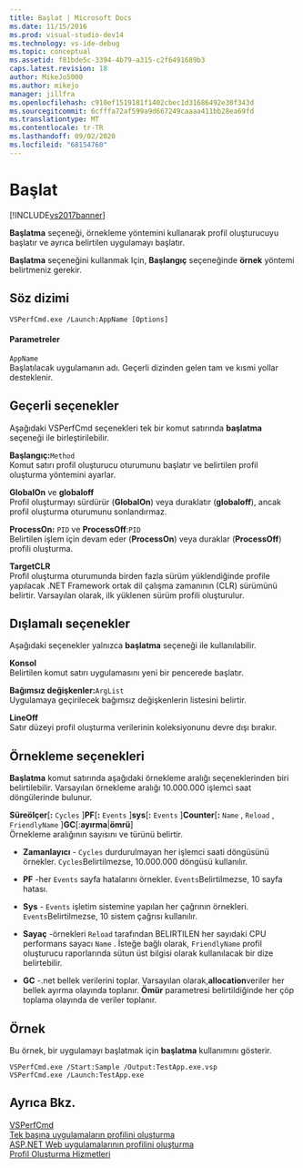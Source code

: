 ```yaml
---
title: Başlat | Microsoft Docs
ms.date: 11/15/2016
ms.prod: visual-studio-dev14
ms.technology: vs-ide-debug
ms.topic: conceptual
ms.assetid: f81bde5c-3394-4b79-a315-c2f6491689b3
caps.latest.revision: 18
author: MikeJo5000
ms.author: mikejo
manager: jillfra
ms.openlocfilehash: c910ef1519181f1402cbec1d31686492e30f343d
ms.sourcegitcommit: 6cfffa72af599a9d667249caaaa411bb28ea69fd
ms.translationtype: MT
ms.contentlocale: tr-TR
ms.lasthandoff: 09/02/2020
ms.locfileid: "68154760"
---
```

# <a name="launch"></a>Başlat
[!INCLUDE[vs2017banner](../includes/vs2017banner.md)]

**Başlatma** seçeneği, örnekleme yöntemini kullanarak profil oluşturucuyu başlatır ve ayrıca belirtilen uygulamayı başlatır.  
  
 **Başlatma** seçeneğini kullanmak Için, **Başlangıç** seçeneğinde **örnek** yöntemi belirtmeniz gerekir.  
  
## <a name="syntax"></a>Söz dizimi  
  
```  
VSPerfCmd.exe /Launch:AppName [Options]  
```  
  
#### <a name="parameters"></a>Parametreler  
 `AppName`  
 Başlatılacak uygulamanın adı. Geçerli dizinden gelen tam ve kısmi yollar desteklenir.  
  
## <a name="valid-options"></a>Geçerli seçenekler  
 Aşağıdaki VSPerfCmd seçenekleri tek bir komut satırında **başlatma** seçeneği ile birleştirilebilir.  
  
 **Başlangıç:**`Method`  
 Komut satırı profil oluşturucu oturumunu başlatır ve belirtilen profil oluşturma yöntemini ayarlar.  
  
 **GlobalOn** ve **globaloff**  
 Profil oluşturmayı sürdürür (**GlobalOn**) veya duraklatır (**globaloff**), ancak profil oluşturma oturumunu sonlandırmaz.  
  
 **ProcessOn:** `PID` ve **ProcessOff**:`PID`  
 Belirtilen işlem için devam eder (**ProcessOn**) veya duraklar (**ProcessOff**) profili oluşturma.  
  
 **TargetCLR**  
 Profil oluşturma oturumunda birden fazla sürüm yüklendiğinde profile yapılacak .NET Framework ortak dil çalışma zamanının (CLR) sürümünü belirtir. Varsayılan olarak, ilk yüklenen sürüm profili oluşturulur.  
  
## <a name="exclusive-options"></a>Dışlamalı seçenekler  
 Aşağıdaki seçenekler yalnızca **başlatma** seçeneği ile kullanılabilir.  
  
 **Konsol**  
 Belirtilen komut satırı uygulamasını yeni bir pencerede başlatır.  
  
 **Bağımsız değişkenler:**`ArgList`  
 Uygulamaya geçirilecek bağımsız değişkenlerin listesini belirtir.  
  
 **LineOff**  
 Satır düzeyi profil oluşturma verilerinin koleksiyonunu devre dışı bırakır.  
  
## <a name="sampling-options"></a>Örnekleme seçenekleri  
 **Başlatma** komut satırında aşağıdaki örnekleme aralığı seçeneklerinden biri belirtilebilir. Varsayılan örnekleme aralığı 10.000.000 işlemci saat döngülerinde bulunur.  
  
 **Süreölçer**[**:** `Cycles` ]**PF**[**:** `Events` ]**sys**[**:** `Events` ]**Counter**[**:** `Name` , `Reload` , `FriendlyName` ]**GC**[:**ayırma**&#124;**ömrü**]  
 Örnekleme aralığının sayısını ve türünü belirtir.  
  
- **Zamanlayıcı** - `Cycles` durdurulmayan her işlemci saati döngüsünü örnekler. `Cycles`Belirtilmezse, 10.000.000 döngüsü kullanılır.  
  
- **PF** -her `Events` sayfa hatalarını örnekler. `Events`Belirtilmezse, 10 sayfa hatası.  
  
- **Sys** - `Events` işletim sistemine yapılan her çağrının örnekleri. `Events`Belirtilmezse, 10 sistem çağrısı kullanılır.  
  
- **Sayaç** -örnekleri `Reload` tarafından BELIRTILEN her sayıdaki CPU performans sayacı `Name` . İsteğe bağlı olarak, `FriendlyName` profil oluşturucu raporlarında sütun üst bilgisi olarak kullanılacak bir dize belirtebilir.  
  
- **GC** -.net bellek verilerini toplar. Varsayılan olarak,**allocation**veriler her bellek ayırma olayında toplanır. **Ömür** parametresi belirtildiğinde her çöp toplama olayında de veriler toplanır.  
  
## <a name="example"></a>Örnek  
 Bu örnek, bir uygulamayı başlatmak için **başlatma** kullanımını gösterir.  
  
```  
VSPerfCmd.exe /Start:Sample /Output:TestApp.exe.vsp  
VSPerfCmd.exe /Launch:TestApp.exe  
```  
  
## <a name="see-also"></a>Ayrıca Bkz.  
 [VSPerfCmd](../profiling/vsperfcmd.md)   
 [Tek başına uygulamaların profilini oluşturma](../profiling/command-line-profiling-of-stand-alone-applications.md)   
 [ASP.NET Web uygulamalarının profilini oluşturma](../profiling/command-line-profiling-of-aspnet-web-applications.md)   
 [Profil Oluşturma Hizmetleri](../profiling/command-line-profiling-of-services.md)
